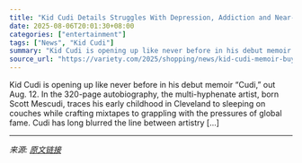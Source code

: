 ```yaml
---
title: "Kid Cudi Details Struggles With Depression, Addiction and Near-Fatal Overdose in New Memoir ‘Cudi’"
date: 2025-08-06T20:01:30+08:00
categories: ["entertainment"]
tags: ["News", "Kid Cudi"]
summary: "Kid Cudi is opening up like never before in his debut memoir &#8220;Cudi,&#8221; out Aug. 12. In the 320-page autobiography, the multi-hyphenate artist, born Scott Mescudi, traces his early childhood "
source_url: "https://variety.com/2025/shopping/news/kid-cudi-memoir-buy-online-1236480883/"
---
```


Kid Cudi is opening up like never before in his debut memoir &#8220;Cudi,&#8221; out Aug. 12. In the 320-page autobiography, the multi-hyphenate artist, born Scott Mescudi, traces his early childhood in Cleveland to sleeping on couches while crafting mixtapes to grappling with the pressures of global fame. Cudi has long blurred the line between artistry [&#8230;]

---

*来源: [原文链接](https://variety.com/2025/shopping/news/kid-cudi-memoir-buy-online-1236480883/)*

